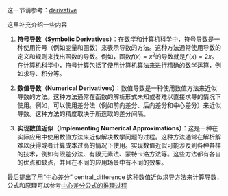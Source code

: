 这一节请参考：[derivative](https://minitorch.github.io/module1/derivative/)

这里补充介绍一些内容

1. **符号导数（Symbolic Derivatives）**：在数学和计算机科学中，符号导数是一种使用符号（例如变量和函数）来表示导数的方法。这种方法通常使用导数的定义和规则来找出函数的导数。例如，函数$f(x) = x^2$的导数就是$f'(x) = 2x$。在计算机科学中，符号计算包括了使用计算机算法来进行精确的数学运算，例如求导、积分等。

2. **数值导数（Numerical Derivatives）**：数值导数是一种使用数值方法来近似导数的方法。这种方法通常在函数的解析形式未知或者难以直接求导的情况下使用。例如，可以使用差分法（例如前向差分、后向差分和中心差分）来近似导数。这种方法的精度取决于所选取的差分间隔。

3. **实现数值近似（Implementing Numerical Approximations）**：这是一种在实际应用中使用数值方法来近似解决数学问题的过程。这种方法通常在解析解难以获得或者计算成本过高的情况下使用。实现数值近似可能涉及到各种各样的技术，例如有限差分法、有限元素法、蒙特卡洛方法等。这些方法都有各自的优点和缺点，并且在不同的应用场景中有不同的效果。

最后提出了用“中心差分” central_difference 这种数值近似求导方法来计算导数，公式和原理可以参考[中心差分公式的推理过程](https://zhuanlan.zhihu.com/p/361234743)